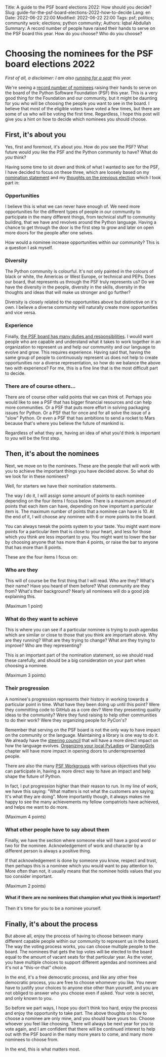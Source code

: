 Title: A guide to the PSF board elections 2022: How should you decide?
Slug: guide-for-the-psf-board-elections-2022-how-to-decide
Lang: en
Date: 2022-06-22 22:00
Modified: 2022-06-22 22:00
Tags: psf; politics; community work; elections; python community;
Authors: Iqbal Abdullah
Summary: A record number of people have raised their hands to serve on the PSF board this year. How do you choose? Who do you choose?

# Choosing the nominees for the PSF board elections 2022

*First of all, a disclaimer: I am also [running for a seat](https://www.python.org/nominations/elections/2022-python-software-foundation-board/nominees/iqbal-abdullah/) this year.*

We're seeing a [record number of nominees](https://www.python.org/nominations/elections/2022-python-software-foundation-board/nominees/) raising their hands to serve on the board of the Python Software Foundation (PSF) this year. This is a very good thing for the Foundation and our community, but it might be daunting for you who will be choosing the people you want to see in the board. I believe that most of the eligible voters have voted a few times, but there are some of us who will be voting the first time. Regardless, I hope this post will give you a hint on how to decide which nominees you should choose.

## First, it's about you

Yes, first and foremost, it's about *you*. How do *you* see the PSF? What future would *you* like the PSF and the Python community to have? What do *you* think?

Having some time to sit down and think of what I wanted to see for the PSF, I have decided to focus on these three, which are loosely based on my [nomination statement](https://www.python.org/nominations/elections/2022-python-software-foundation-board/nominees/iqbal-abdullah/) and my [thoughts on the previous election](https://thefortunate.blog/diversification-is-the-future-for-the-psf.html) which I took part in:

### Opportunities

I believe this is what we can never have enough of. We need more opportunities for the different types of people in our community to participate in the many different things, from technical stuff to community building, that we have and revolves around the Python language. Having a chance to get through the door is the first step to grow and later on open more doors for the people after one selves.

How would a nominee increase opportunities within our community? This is a question I ask myself.

### Diversity

The Python community is colourful. It's not only painted in the colours of black or white, the Americas or West Europe, or technical and PEPs. Does our board, that represents us through the PSF truly represents us? Do we have the diversity in the people, diversity in the skills, diversity in the thoughts and ideas that will make us stronger and go further? 

Diversity is closely related to the opportunities above but distinctive on it's own. I believe a diverse community will naturally create more opportunities and vice versa.

### Experience

Finally, [the PSF board has many duties and responsibilities](https://wiki.python.org/moin/PythonSoftwareFoundation/DutiesAndResponsibilitiesOfDirectors). I would want people who are capable and understand what it takes to work together in an organization to represent us and help our community and our language to evolve and grow. This requires experience. Having said that, having the same group of people to continuously represent us does not help to create opportunities nor a diverse representation, so how do we balance the above two with experience? For me, this is a fine line that is the most difficult part to decide.

### There are of course others...

There are of course other valid points that we can think of. Perhaps you would like to see a PSF that has bigger financial resources and can help more communities. Or a PSF that puts more effort in solving packaging issues for Python. Or a PSF that for once and for all solve the issue of a "slow" Python. Or even a PSF that has ambitions to send a rocket to Mars because that's where you believe the future of mankind is.

Regardless of what they are, having an idea of what you'd think is important to *you* will be the first step.

## Then, it's about the nominees

Next, we move on to the nominees. These are the people that will work with you to achieve the important things you have decided above. So what do we look for in these nominees? 

Well, for starters we have their nomination statements.

The way I do it, I will assign some amount of points to each nominee depending on the four items I focus below. There is a maximum amount of points that each item can have, depending on how important a particular item is. The maximum number of points that a nominee can have is 10. At the end of it, I will choose any nominee with 6 or more points to the board.

You can always tweak the points system to your taste. You might want more points for a particular item that is close
to your heart, and less for those which you think are less important to you. You might want to lower the bar by choosing
anyone that has more than 4 points, or raise the bar to anyone that has more than 8 points.

These are the four items I focus on:

### Who are they

This will of course be the first thing that I will read. Who are they? What's their name? Have you heard of them before? What community are they from? What's their background? Nearly all nominees will do a good job explaining this.

(Maximum 1 point)

### What do they want to achieve

This is where you can see if a particular nominee is trying to push agendas which are similar or close to those that you think are important above. Why are they running? What are they trying to change? What are they trying to improve? Who are they representing?

This is an important part of the nomination statement, so we should read these carefully, and should be a big consideration on your part when choosing a nominee. 

(Maximum 3 points)

### Their progression

A nominee's progression represents their history in working towards a particular point in time. What have they been doing up until this point? Were they committing code to GitHub as a core dev? Were they presenting quality ideas to the community? Were they fund raising to help other communities to do their work?  Were they organizing people for PyCon's? 

Remember that serving on the PSF board is not the only way to have impact on the community or the language. Maintaining a library is one way to do it. We already have the [steering council](https://peps.python.org/pep-0013/) that will have a more direct impact on how the language evolves. [Organizing your local PyLadies](http://kit.pyladies.com/en/latest/prospective/index.html) or [DjangoGirls](https://organize.djangogirls.org/) chapter will have more impact in opening doors to underrepresented people.

There are also the many [PSF Workgroups](https://www.python.org/psf/committees/) with various objectives that you can participate in, having a more direct way to have an impact and help shape the future of Python.

In fact, I put progression higher than their reason to run. In my line of work, we have this saying: "What matters is not what the customers are saying; It's what they are doing". More importantly though, it always makes me happy to see the many achievements my fellow compatriots have achieved, and helps me want to do more.

(Maximum 4 points)

### What other people have to say about them

Finally, we have the section where someone else will have a good word or two for the nominee. Acknowledgement of work and character by a different person is always a positive thing. 

If that acknowledgement is done by someone you know, respect and trust, then perhaps this is a nominee which you would want to pay attention to. More often than not, it usually means that the nominee holds values that you too consider important.

(Maximum 2 points)

#### What if there are no nominees that champion what you think is important?

Then it's time for you to be a nominee yourself.

## Finally, it's about the process

But above all, enjoy the process of having to choose between many different capable people within our community to represent us in the board. The way the voting process works, you can choose multiple people to the board. The nominees that gets the top votes will be elected to the board equal to the amount of vacant seats for that particular year. As the voter, you have multiple choices to support different agendas and nominees and it's not a "this-or-that" choice. 

In the end, it's a free democratic process, and like any other free democratic process, you are free to choose whomever you like. You never have to justify your choices to anyone else other than yourself, and you are not obliged to answer who you choose even if asked. Your vote is secret, and only known to you.

So before we part ways, I hope you don't think too hard, enjoy the process and enjoy the opportunity to take part. The above thoughts on how to choose a nominee are only mine, and you should have yours too. Choose whoever you feel like choosing. There will always be next year for you to vote again, and I am confident that there will be continued interest to help out with the PSF board in the many more years to come, and many more nominees to choose from. 

In the end, this is what matters most.
